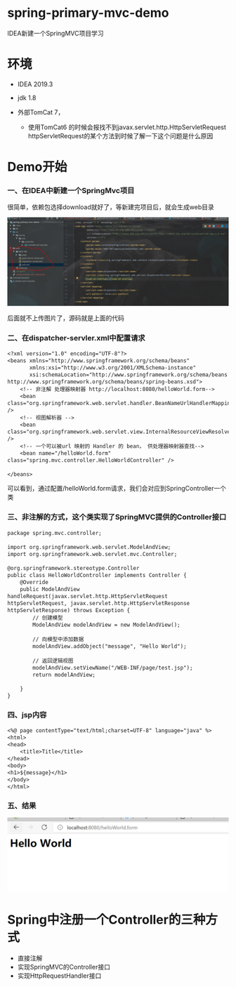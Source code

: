 # spring-primary-mvc-demo
IDEA新建一个SpringMVC项目学习

# 环境
  - IDEA 2019.3
  - jdk 1.8
  - 外部TomCat 7，
  
     - 使用TomCat6 的时候会报找不到javax.servlet.http.HttpServletRequest httpServletRequest的某个方法到时候了解一下这个问题是什么原因
# Demo开始
### 一、在IDEA中新建一个SpringMvc项目

很简单，依赖包选择download就好了，等新建完项目后，就会生成web目录

![](https://github.com/Whongxing/spring-primary-mvc-demo/blob/master/src/image/mvc-web%E7%94%9F%E6%88%90.PNG)

后面就不上传图片了，源码就是上面的代码
### 二、在dispatcher-servler.xml中配置请求
```
<?xml version="1.0" encoding="UTF-8"?>
<beans xmlns="http://www.springframework.org/schema/beans"
       xmlns:xsi="http://www.w3.org/2001/XMLSchema-instance"
       xsi:schemaLocation="http://www.springframework.org/schema/beans http://www.springframework.org/schema/beans/spring-beans.xsd">
    <!-- 非注解 处理器映射器 http://localhost:8080/helloWorld.form-->
    <bean class="org.springframework.web.servlet.handler.BeanNameUrlHandlerMapping" />
    <!-- 视图解析器 -->
    <bean class="org.springframework.web.servlet.view.InternalResourceViewResolver" />
    <!-- 一个可以被url 映射的 Handler 的 bean， 供处理器映射器查找-->
    <bean name="/helloWorld.form" class="spring.mvc.controller.HelloWorldController" />

</beans>
```

可以看到，通过配置/helloWorld.form请求，我们会对应到SpringController一个类

### 三、非注解的方式，这个类实现了SpringMVC提供的Controller接口

```
package spring.mvc.controller;

import org.springframework.web.servlet.ModelAndView;
import org.springframework.web.servlet.mvc.Controller;

@org.springframework.stereotype.Controller
public class HelloWorldController implements Controller {
    @Override
    public ModelAndView handleRequest(javax.servlet.http.HttpServletRequest httpServletRequest, javax.servlet.http.HttpServletResponse httpServletResponse) throws Exception {
        // 创建模型
        ModelAndView modelAndView = new ModelAndView();

        // 向模型中添加数据
        modelAndView.addObject("message", "Hello World");

        // 返回逻辑视图
        modelAndView.setViewName("/WEB-INF/page/test.jsp");
        return modelAndView;

    }
}
```
### 四、jsp内容

```
<%@ page contentType="text/html;charset=UTF-8" language="java" %>
<html>
<head>
    <title>Title</title>
</head>
<body>
<h1>${message}</h1>
</body>
</html>

```
### 五、结果
![](https://github.com/Whongxing/spring-primary-mvc-demo/blob/master/src/image/result.PNG)


# Spring中注册一个Controller的三种方式
- 直接注解
- 实现SpringMVC的Controller接口
- 实现HttpRequestHandler接口

